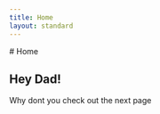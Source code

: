 ```yaml
---
title: Home
layout: standard
---
```

<link type="text/css" rel="stylesheet" href="_scss/testing.scss">
# Home

## Hey Dad!
Why dont you check out the next page

